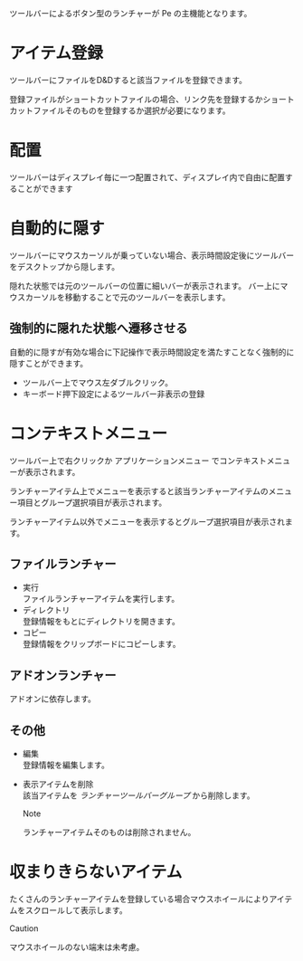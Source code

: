 ツールバーによるボタン型のランチャーが Pe の主機能となります。

# アイテム登録

ツールバーにファイルをD&Dすると該当ファイルを登録できます。

登録ファイルがショートカットファイルの場合、リンク先を登録するかショートカットファイルそのものを登録するか選択が必要になります。

# 配置

ツールバーはディスプレイ毎に一つ配置されて、ディスプレイ内で自由に配置することができます

# 自動的に隠す

ツールバーにマウスカーソルが乗っていない場合、表示時間設定後にツールバーをデスクトップから隠します。

隠れた状態では元のツールバーの位置に細いバーが表示されます。 バー上にマウスカーソルを移動することで元のツールバーを表示します。

## 強制的に隠れた状態へ遷移させる

自動的に隠すが有効な場合に下記操作で表示時間設定を満たすことなく強制的に隠すことができます。

* ツールバー上でマウス左ダブルクリック。
* キーボード押下設定によるツールバー非表示の登録

# コンテキストメニュー

ツールバー上で右クリックか <MdInline kind="key">アプリケーションメニュー</MdInline> でコンテキストメニューが表示されます。

ランチャーアイテム上でメニューを表示すると該当ランチャーアイテムのメニュー項目とグループ選択項目が表示されます。

ランチャーアイテム以外でメニューを表示するとグループ選択項目が表示されます。

## ファイルランチャー

* <MdInline kind="ui">実行</MdInline>  
  ファイルランチャーアイテムを実行します。
* <MdInline kind="ui">ディレクトリ</MdInline>  
  登録情報をもとにディレクトリを開きます。
* <MdInline kind="ui">コピー</MdInline>  
  登録情報をクリップボードにコピーします。

## アドオンランチャー

アドオンに依存します。

## その他

* <MdInline kind="ui">編集</MdInline>  
  登録情報を編集します。
* <MdInline kind="ui">表示アイテムを削除</MdInline>  
  該当アイテムを *ランチャーツールバーグループ* から削除します。  

  > [!NOTE]
  > ランチャーアイテムそのものは削除されません。

# 収まりきらないアイテム

たくさんのランチャーアイテムを登録している場合マウスホイールによりアイテムをスクロールして表示します。

> [!CAUTION]
> マウスホイールのない端末は未考慮。
